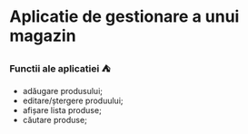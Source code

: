 # Aplicatie de gestionare a unui magazin
### Functii ale aplicatiei ⛺
- adăugare produsului;
- editare/ștergere produului;
- afișare lista produse;
- căutare produse;
